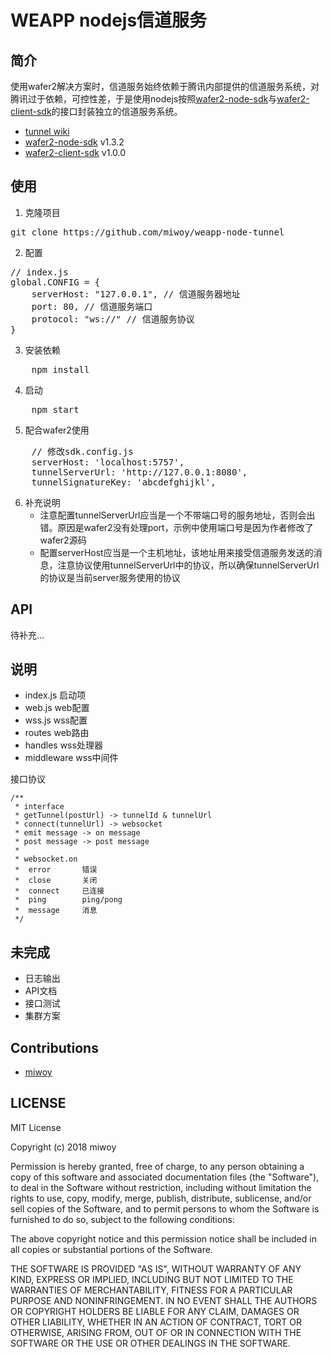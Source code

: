 # WEAPP nodejs信道服务
## 简介

  使用wafer2解决方案时，信道服务始终依赖于腾讯内部提供的信道服务系统，对腾讯过于依赖，可控性差，于是使用nodejs按照[wafer2-node-sdk]与[wafer2-client-sdk]的接口封装独立的信道服务系统。

  * [tunnel wiki]
  * [wafer2-node-sdk] v1.3.2
  * [wafer2-client-sdk] v1.0.0

[wafer2-node-sdk]:  https://github.com/tencentyun/wafer2-node-sdk        
[wafer2-client-sdk]:  https://github.com/tencentyun/wafer2-client-sdk
[tunnel wiki]: https://github.com/tencentyun/wafer/wiki/%E4%BF%A1%E9%81%93%E6%9C%8D%E5%8A%A1

## 使用

1.  克隆项目
<pre>git clone https://github.com/miwoy/weapp-node-tunnel</pre>
2.  配置
<pre>
// index.js
global.CONFIG = {
    serverHost: "127.0.0.1", // 信道服务器地址
    port: 80, // 信道服务端口
    protocol: "ws://" // 信道服务协议
} 
</pre>
3.  安装依赖
<pre>
    npm install
</pre>
4.  启动
<pre>
    npm start
</pre>
5.  配合wafer2使用
<pre>
    // 修改sdk.config.js
    serverHost: 'localhost:5757',
    tunnelServerUrl: 'http://127.0.0.1:8080',
    tunnelSignatureKey: 'abcdefghijkl',
</pre>
6.  补充说明  
    *   注意配置tunnelServerUrl应当是一个不带端口号的服务地址，否则会出错。原因是wafer2没有处理port，示例中使用端口号是因为作者修改了wafer2源码
    *   配置serverHost应当是一个主机地址，该地址用来接受信道服务发送的消息，注意协议使用tunnelServerUrl中的协议，所以确保tunnelServerUrl的协议是当前server服务使用的协议

## API

待补充...


## 说明
*   index.js    启动项
*   web.js      web配置
*   wss.js      wss配置
*   routes      web路由
*   handles     wss处理器
*   middleware  wss中间件

接口协议
````
/**
 * interface
 * getTunnel(postUrl) -> tunnelId & tunnelUrl
 * connect(tunnelUrl) -> websocket
 * emit message -> on message
 * post message -> post message
 * 
 * websocket.on
 *  error       错误
 *  close       关闭
 *  connect     已连接
 *  ping        ping/pong
 *  message     消息
 */
````

## 未完成
*   日志输出
*   API文档
*   接口测试
*   集群方案

## Contributions
*   [miwoy](https://github.com/miwoy)

## LICENSE
MIT License

Copyright (c) 2018 miwoy

Permission is hereby granted, free of charge, to any person obtaining a copy
of this software and associated documentation files (the "Software"), to deal
in the Software without restriction, including without limitation the rights
to use, copy, modify, merge, publish, distribute, sublicense, and/or sell
copies of the Software, and to permit persons to whom the Software is
furnished to do so, subject to the following conditions:

The above copyright notice and this permission notice shall be included in all
copies or substantial portions of the Software.

THE SOFTWARE IS PROVIDED "AS IS", WITHOUT WARRANTY OF ANY KIND, EXPRESS OR
IMPLIED, INCLUDING BUT NOT LIMITED TO THE WARRANTIES OF MERCHANTABILITY,
FITNESS FOR A PARTICULAR PURPOSE AND NONINFRINGEMENT. IN NO EVENT SHALL THE
AUTHORS OR COPYRIGHT HOLDERS BE LIABLE FOR ANY CLAIM, DAMAGES OR OTHER
LIABILITY, WHETHER IN AN ACTION OF CONTRACT, TORT OR OTHERWISE, ARISING FROM,
OUT OF OR IN CONNECTION WITH THE SOFTWARE OR THE USE OR OTHER DEALINGS IN THE
SOFTWARE.